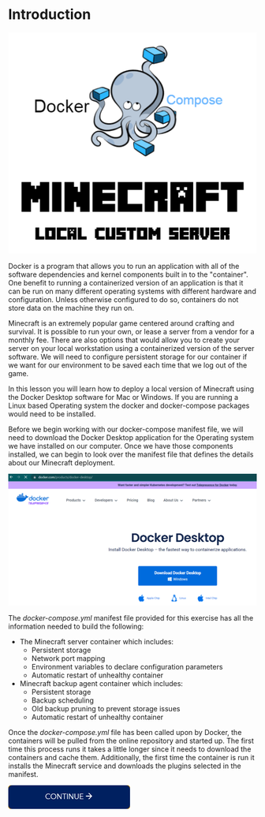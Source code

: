 # Introduction

![Minecraft docker-compose](./images/minecraft_docker-compose.png)

Docker is a program that allows you to run an application with all of the software dependencies and kernel components built in to the "container". One benefit to running a containerized version of an application is that it can be run on many different operating systems with different hardware and configuration. Unless otherwise configured to do so, containers do not store data on the machine they run on. 

Minecraft is an extremely popular game centered around crafting and survival. It is possible to run your own, or lease a server from a vendor for a monthly fee. There are also options that would allow you to create your server on your local workstation using a containerized version of the server software. We will need to configure persistent storage for our container if we want for our environment to be saved each time that we log out of the game.

In this lesson you will learn how to deploy a local version of Minecraft using the Docker Desktop software for Mac or Windows. If you are running a Linux based Operating system the docker and docker-compose packages would need to be installed.

Before we begin working with our docker-compose manifest file, we will need to download the Docker Desktop application for the Operating system we have installed on our computer. Once we have those components installed, we can begin to look over the manifest file that defines the details about our Minecraft deployment.

[![continue](./images/download_docker.png)](https://www.docker.com/products/docker-desktop/)

The *docker-compose.yml* manifest file provided for this exercise has all the information needed to build the following:
- The Minecraft server container which includes:
  - Persistent storage
  - Network port mapping
  - Environment variables to declare configuration parameters
  - Automatic restart of unhealthy container
- Minecraft backup agent container which includes:
  - Persistent storage
  - Backup scheduling
  - Old backup pruning to prevent storage issues
  - Automatic restart of unhealthy container

Once the *docker-compose.yml* file has been called upon by Docker, the containers will be pulled from the online repository and started up. The first time this process runs it takes a little longer since it needs to download the containers and cache them. Additionally, the first time the container is run it installs the Minecraft service and downloads the plugins selected in the manifest.

[![continue](./images/continue.png)](./2_How_It_Works.md)